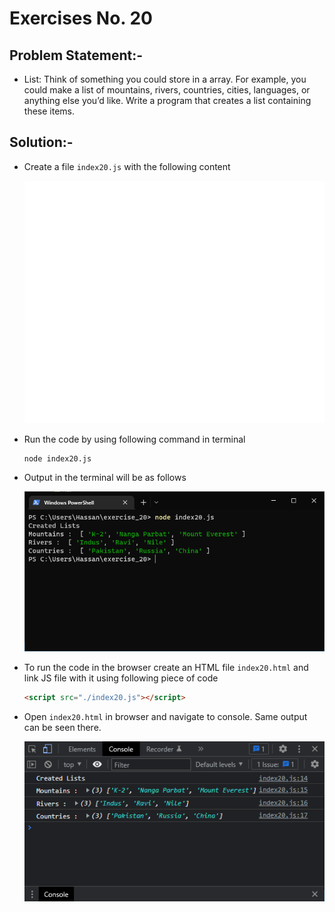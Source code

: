 # Exercises No. 20

## Problem Statement:-

- List:
  Think of something you could store in a array.
  For example, you could make a list of
  mountains, rivers, countries, cities, languages, or anything
  else you’d like.
  Write a program that creates a list containing these items.

## Solution:-

- Create a file `index20.js` with the following content

  ![Exercise 20 JS Code](../snaps/q20p1.svg)

- Run the code by using following command in terminal

  ```
  node index20.js
  ```

- Output in the terminal will be as follows

  ![Exercise 20 Terminal Output](../snaps/q20p2.PNG)

- To run the code in the browser create an HTML file `index20.html` and link JS file with it using following piece of code

  ```html
  <script src="./index20.js"></script>
  ```

- Open `index20.html` in browser and navigate to console. Same output can be seen there.

  ![Exercise 20 Console Output](../snaps/q20p3.PNG)
